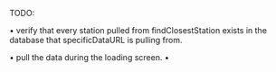 TODO:

• verify that every station pulled from findClosestStation exists in the database that specificDataURL is pulling from.

• pull the data during the loading screen.
•
